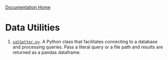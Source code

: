 [Documentation Home](../README.md)

# Data Utilities

1. [`sqlGetter.py`](sqlGetter.py). A Python class that facilitates connecting to a database and processing queries. Pass a literal query or a file path and results are returned as a pandas dataframe.
